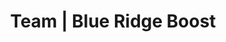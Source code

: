 ---
title: "Team | Blue Ridge Boost"
page_title: "Blue Ridge Boost Team"
# meta description
description: "Meet the passionate team at Blue Ridge Boost in Charlottesville, VA! From expert educators in coding, robotics, and math to inspiring camp instructors, learn about the talented individuals driving our mission to empower students."
draft: false
# content section
section: "instructors"

keywords:
  - Blue Ridge Boost team
  - Blue Ridge Boost instructors
  - STEM educators Charlottesville
  - robotics instructors
  - coding teachers
  - math teachers Charlottesville
  - Nora Evans Blue Ridge Boost
  - robotics competition coaches
  - STEM leadership team
  - coding and robotics mentors
  - computer science educators
  - David Evans UVA
  - Scarlett Morse Aerial Drones coach
  - STEM summer camp instructors
  - Charlottesville STEM programs
  - Albemarle High School robotics
  - STEM mentors for kids
  - coding and math tutors
  - UVA STEM instructors
  - robotics competition coaching Charlottesville
robots: "index, follow"

owner:
  enable : true
  name: "Nora Evans"
  role: "Founder and CEO"
  photo: "/images/instructors/nora.JPG"
  bio: "Nora is originally from Bucharest, Romania. She earned a B.Sc. in Computer Science at the Polytechnic University of Bucharest and moved to Charlottesville in the Fall of 2004 to pursue graduate school at the University of Virginia where she earned a Master's in Computer Science in 2006, a Master of Science in Mathematics in 2014, and a Master of Teaching in 2022. Nora [published several research articles in computer science](https://scholar.google.com/citations?user=BTsjtmgAAAAJ&hl=en&oi=ao) and has several years of industry experience as a software developer. Nora has extensive teaching experience as Lecturer in the Mathematics Department at UVA, Algebra teacher at Peabody School, math student-teacher at Monticello High School, and a teaching assistant in Computer Science at UVA.
  </p><p>
  At Blue Ridge Boost, Nora selects and develops class content, coaches the robotics competition teams, teaches advanced math and computer science classes, and tutors students in math and computer science.
  "

coo:
  enable : true
  name: "Lain Bowman"
  role: "Head of Operations"
  photo: "/images/instructors/lain.JPG"
  bio: "Lain graduated from the University of Virginia in May 2024 with a double major in Computer Science and Physics.
  </p><p>
  At Blue Ridge Boost, Lain selects and develops class content, coaches the robotics competition teams, teaches math and computer science classes, and tutors students in math.
  "

coordinator:
  enable : true
  name: "Ransford Dunu"
  role: "Summer Camp Director"
  photo: "/images/instructors/nophoto.png"
  bio: "Ransford is originally from Koforidua, Ghana. He moved to Charlottesville, Virginia with his parents as an infant. Currently, Ransford is working towards an Associate's Degree in Mechanical Engineering with a minor in Computer Science.
  </p><p>
  Ransford has experience in teaching teens and kids how to code. Through NSBE (National Society of Black Engineers) and Mrs. Early from Albemarle High School, Ranford taught middle schoolers to code a Sphero bots. He helped students to understand critical thinking and problem-solving skills to be able to guide the Sphero out of not just one maze but an array of mazes with the same code.
  </p><p>
  At Blue Ridge Boost, Ransford teaches coding and robotics classes for elementary and middle school students both in classes and camp. Ransford also serves as coordinator for camps.
  "

troubadour:
  enable : true
  name: "David Evans"
  role: "Teaching Troubadour"
  photo:  "/images/instructors/david.JPG"
  bio: "[David](https://www.cs.virginia.edu/evans/) is a Professor of Computer Science at the University of Virginia where he teaches classes in [Discrete Mathematics](https://uvadmt.github.io), [Computer Science](https://xplorecs.github.io/), [Theory of Computation](https://uvatoc.github.io), and [Artificial Intelligence](https://aipavilion.github.io/) (among [other topics](https://www.cs.virginia.edu/~evans/courses/)) and leads research on [computer security and privacy](https://uvasrg.github.io). He won an All-University Teaching Award and Outstanding Faculty Award from the State Council of Higher Education for Virginia.
  </p><p>
  At Blue Ridge Boost, David helps instructors develop computing, math, and cryptography courses, teaches classes when he can, moves furniture, edits ChatGPT's writing, and makes sure there is yummy food for the CEO and Teaching Assistant.
  "

instructors:
- enable : false
  name: "Saumya Sharma"
  role: "Coding and robotics teacher"
  photo: "/images/instructors/nophoto.png"
  bio: "Saumya is a 4th year at the University of Virginia working towards a degree in Global Public Health and a minor in Computer Science. As a member of the community, Saumya has valued tutoring and working with students as a way to help bring the community forward by being involved in it. Saumya was on a FIRST Tech Challenge (FTC) robotics team for 3 years and has continued her appreciation for Computer Science during my time at UVA.
</p><p>
  At Blue Ridge Boost, Saumya coaches the FLL Challenge Team and teaches the Vex IQ robotics classes."


- enable : true
  name: "Scarlett Morse"
  role: "Camp Instructor<br>Coding and Robotics Teacher"
  photo:  "/images/instructors/nophoto.png"
  bio: "Scarlett is currently a first year student at the University of Virginia, and intends to major in physics and mathematics. Beyond that, she is interested in creative writing, which she would like to minor in along with environmental science. She graduated in 2024 from Albemarle High School’s Math, Engineering, and Science Academy and has a strong passion for STEM. Scarlett founded Mathemagicians, a math club through the JMRL Library, and completed an internship in Arzens, France, where she managed a pharmaceutical robot. Whether tutoring peers, tinkering with 3D printers, or working with robots, Scarlett is dedicated to inspiring others through technology and science.
  
  At Blue Ridge Boost, Scarlett is a beloved summer camp instructor and the coach of the Aerial Drones Teams. Under Scarlett's leadership, both Blue Ridge Boost teams qualified for the Regional Championship in May 2025."

- enable : true
  name: "Carter Earles"
  role: "Camp Instructor<br>Coding and Robotics Teacher"
  photo:  "/images/instructors/nophoto.png"
  bio: "Carter was born in Charlottesville and lived here his entire life. Carter is a senior at Albemarle High School and attends Center 1 for game design. At Albemarle, Carter plays tenor saxophone in the marching band, jazz band, and sax choir. Carter is also a programmer at Cavelier Robotics and in the Albemarle Key Club. Some of Carter's greatest areas of interest are programming, game development, machine learning, and evolutionary algorithms. Carter also really enjoy math and how it is applied to describe various systems in nature. Carter also loves sharing my passion for STEM through various events such as Girls Geek Day, STEM Night, and now, Blue Ridge Boost!"

- enable : true
  name: "Nathaneal Wattier"
  role: "Coding and Math Teacher"
  photo:  "/images/instructors/nophoto.png"
  bio: "Nathaneal is a first-year student at the University of Virginia."

- enable : true
  name: "Dorina Evans"
  role: "Teaching Assistant<br>Coding, Robotics, and Math"
  photo:  "/images/instructors/dorina.JPG"
  bio: "Dorina is a seventh-grader at St. Anne’s-Belfield School. She is passionate about robotics and mathematics.
</p><p>
Dorina is a member of the _Next Level_ FLL Challenge Team, which won the Robot Design Award at the 24-25 FIRST Championship. Dorina leads the Blue Ridge Robotics FIRST Tech Challenge Team, which earned a Control Award for programming and robot design in January 2025, and co-leads the Aerial Drones _Siblings Squared_ Team, which qualified for the Northeast Regional Championship. At the 2024 _Girls Excelling in Math_ (GEM) competition, Dorina earned first place in the individual competitions, first overall in team rankings, and third place in team engineering.
"


- enable : false
  name: "Tracey Dunu"
  role: "Camp Instructor"
  photo:  "/images/instructors/nophoto.png"
  bio: ""



---